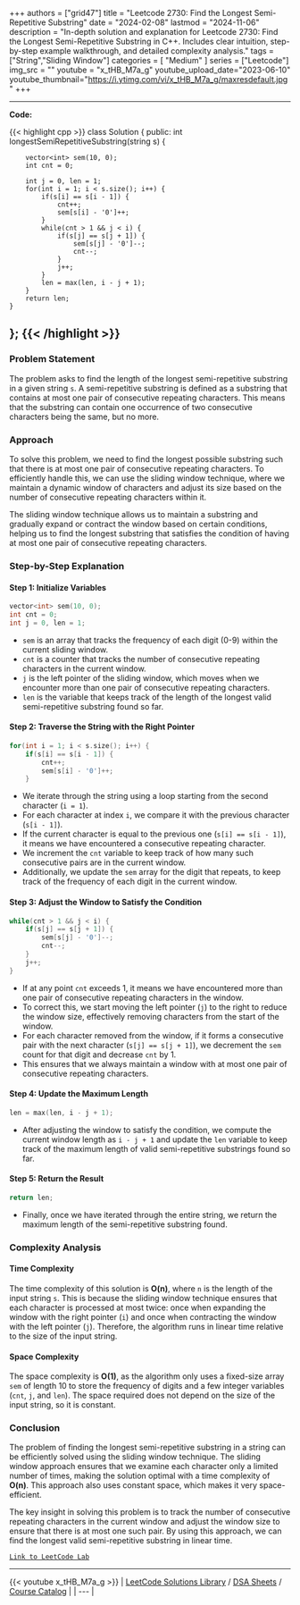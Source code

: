 
+++
authors = ["grid47"]
title = "Leetcode 2730: Find the Longest Semi-Repetitive Substring"
date = "2024-02-08"
lastmod = "2024-11-06"
description = "In-depth solution and explanation for Leetcode 2730: Find the Longest Semi-Repetitive Substring in C++. Includes clear intuition, step-by-step example walkthrough, and detailed complexity analysis."
tags = ["String","Sliding Window"]
categories = [
    "Medium"
]
series = ["Leetcode"]
img_src = ""
youtube = "x_tHB_M7a_g"
youtube_upload_date="2023-06-10"
youtube_thumbnail="https://i.ytimg.com/vi/x_tHB_M7a_g/maxresdefault.jpg"
+++



---
**Code:**

{{< highlight cpp >}}
class Solution {
public:
    int longestSemiRepetitiveSubstring(string s) {
        
        vector<int> sem(10, 0);
        int cnt = 0;
        
        int j = 0, len = 1;        
        for(int i = 1; i < s.size(); i++) {
            if(s[i] == s[i - 1]) {
                cnt++;
                sem[s[i] - '0']++;
            }
            while(cnt > 1 && j < i) {
                if(s[j] == s[j + 1]) {
                    sem[s[j] - '0']--;
                    cnt--;
                }
                j++;
            }
            len = max(len, i - j + 1);
        }
        return len;
    }
};
{{< /highlight >}}
---

### Problem Statement

The problem asks to find the length of the longest semi-repetitive substring in a given string `s`. A semi-repetitive substring is defined as a substring that contains at most one pair of consecutive repeating characters. This means that the substring can contain one occurrence of two consecutive characters being the same, but no more. 

### Approach

To solve this problem, we need to find the longest possible substring such that there is at most one pair of consecutive repeating characters. To efficiently handle this, we can use the sliding window technique, where we maintain a dynamic window of characters and adjust its size based on the number of consecutive repeating characters within it.

The sliding window technique allows us to maintain a substring and gradually expand or contract the window based on certain conditions, helping us to find the longest substring that satisfies the condition of having at most one pair of consecutive repeating characters.

### Step-by-Step Explanation

#### Step 1: Initialize Variables
```cpp
vector<int> sem(10, 0);
int cnt = 0;
int j = 0, len = 1;
```
- `sem` is an array that tracks the frequency of each digit (0-9) within the current sliding window.
- `cnt` is a counter that tracks the number of consecutive repeating characters in the current window.
- `j` is the left pointer of the sliding window, which moves when we encounter more than one pair of consecutive repeating characters.
- `len` is the variable that keeps track of the length of the longest valid semi-repetitive substring found so far.

#### Step 2: Traverse the String with the Right Pointer
```cpp
for(int i = 1; i < s.size(); i++) {
    if(s[i] == s[i - 1]) {
        cnt++;
        sem[s[i] - '0']++;
    }
```
- We iterate through the string using a loop starting from the second character (`i = 1`). 
- For each character at index `i`, we compare it with the previous character (`s[i - 1]`).
- If the current character is equal to the previous one (`s[i] == s[i - 1]`), it means we have encountered a consecutive repeating character. 
- We increment the `cnt` variable to keep track of how many such consecutive pairs are in the current window.
- Additionally, we update the `sem` array for the digit that repeats, to keep track of the frequency of each digit in the current window.

#### Step 3: Adjust the Window to Satisfy the Condition
```cpp
while(cnt > 1 && j < i) {
    if(s[j] == s[j + 1]) {
        sem[s[j] - '0']--;
        cnt--;
    }
    j++;
}
```
- If at any point `cnt` exceeds 1, it means we have encountered more than one pair of consecutive repeating characters in the window.
- To correct this, we start moving the left pointer (`j`) to the right to reduce the window size, effectively removing characters from the start of the window.
- For each character removed from the window, if it forms a consecutive pair with the next character (`s[j] == s[j + 1]`), we decrement the `sem` count for that digit and decrease `cnt` by 1.
- This ensures that we always maintain a window with at most one pair of consecutive repeating characters.

#### Step 4: Update the Maximum Length
```cpp
len = max(len, i - j + 1);
```
- After adjusting the window to satisfy the condition, we compute the current window length as `i - j + 1` and update the `len` variable to keep track of the maximum length of valid semi-repetitive substrings found so far.

#### Step 5: Return the Result
```cpp
return len;
```
- Finally, once we have iterated through the entire string, we return the maximum length of the semi-repetitive substring found.

### Complexity Analysis

#### Time Complexity
The time complexity of this solution is **O(n)**, where `n` is the length of the input string `s`. This is because the sliding window technique ensures that each character is processed at most twice: once when expanding the window with the right pointer (`i`) and once when contracting the window with the left pointer (`j`). Therefore, the algorithm runs in linear time relative to the size of the input string.

#### Space Complexity
The space complexity is **O(1)**, as the algorithm only uses a fixed-size array `sem` of length 10 to store the frequency of digits and a few integer variables (`cnt`, `j`, and `len`). The space required does not depend on the size of the input string, so it is constant.

### Conclusion

The problem of finding the longest semi-repetitive substring in a string can be efficiently solved using the sliding window technique. The sliding window approach ensures that we examine each character only a limited number of times, making the solution optimal with a time complexity of **O(n)**. This approach also uses constant space, which makes it very space-efficient.

The key insight in solving this problem is to track the number of consecutive repeating characters in the current window and adjust the window size to ensure that there is at most one such pair. By using this approach, we can find the longest valid semi-repetitive substring in linear time.

[`Link to LeetCode Lab`](https://leetcode.com/problems/find-the-longest-semi-repetitive-substring/description/)

---
{{< youtube x_tHB_M7a_g >}}
| [LeetCode Solutions Library](https://grid47.xyz/leetcode/) / [DSA Sheets](https://grid47.xyz/sheets/) / [Course Catalog](https://grid47.xyz/courses/) |
| --- |
